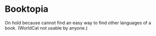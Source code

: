 # Booktopia

On hold because cannot find an easy way to find other languages of a book.
(WorldCat not usable by anyone.)
